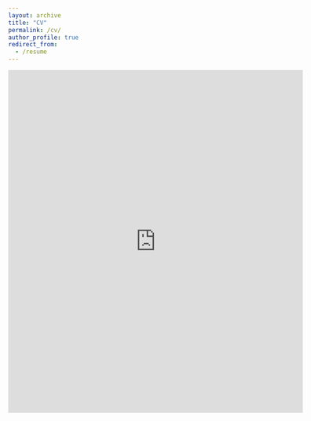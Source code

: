 ```yaml
---
layout: archive
title: "CV"
permalink: /cv/
author_profile: true
redirect_from:
  - /resume
---
```


<embed src="https:aseceleanu.github.io/files/Alexandra_Seceleanu_CV.pdf" width="600" height="700" type='application/pdf'> 